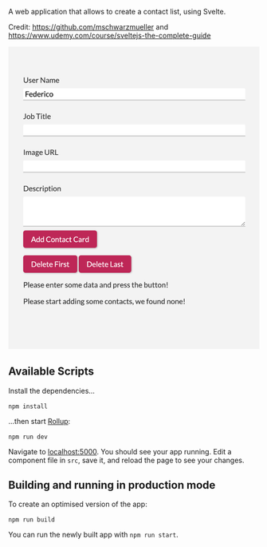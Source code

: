 A web application that allows to create a contact list, using Svelte.

Credit: https://github.com/mschwarzmueller and https://www.udemy.com/course/sveltejs-the-complete-guide

<p align="center">
  <img src="https://github.com/federicobaldini/contact-list/blob/master/application.png" alt="application" />
</p>


## Available Scripts

Install the dependencies...

```
npm install
```

...then start [Rollup](https://rollupjs.org):

```
npm run dev
```

Navigate to [localhost:5000](http://localhost:5000). You should see your app running. Edit a component file in `src`, save it, and reload the page to see your changes.

## Building and running in production mode

To create an optimised version of the app:

```
npm run build
```

You can run the newly built app with `npm run start`.
